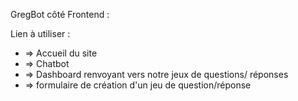 GregBot côté Frontend : 

Lien à utiliser : 
- => Accueil du site 
- => Chatbot 
- => Dashboard renvoyant vers notre jeux de questions/ réponses 
- => formulaire de création d'un jeu de question/réponse

